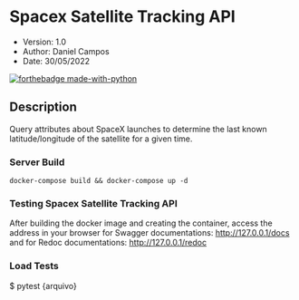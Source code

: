 # Spacex Satellite Tracking API

- Version: 1.0
- Author: Daniel Campos
- Date: 30/05/2022

[![forthebadge made-with-python](http://ForTheBadge.com/images/badges/made-with-python.svg)](https://www.python.org/)

## Description

Query attributes about SpaceX launches to determine the last known latitude/longitude of the satellite for a given time.

### Server Build

    docker-compose build && docker-compose up -d

### Testing Spacex Satellite Tracking API

After building the docker image and creating the container, access the address in your browser for Swagger documentations: http://127.0.0.1/docs and for Redoc documentations: http://127.0.0.1/redoc

### Load Tests

$ pytest {arquivo}